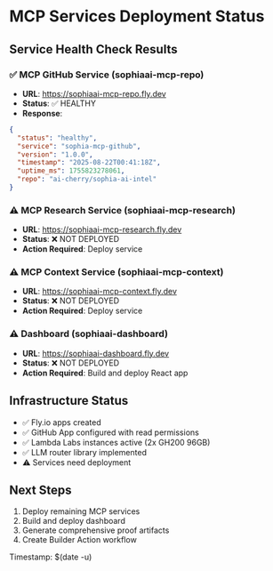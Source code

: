 # MCP Services Deployment Status

## Service Health Check Results

### ✅ MCP GitHub Service (sophiaai-mcp-repo)
- **URL**: https://sophiaai-mcp-repo.fly.dev
- **Status**: ✅ HEALTHY
- **Response**: 
```json
{
  "status": "healthy",
  "service": "sophia-mcp-github",
  "version": "1.0.0",
  "timestamp": "2025-08-22T00:41:18Z",
  "uptime_ms": 1755823278061,
  "repo": "ai-cherry/sophia-ai-intel"
}
```

### ⚠️ MCP Research Service (sophiaai-mcp-research)
- **URL**: https://sophiaai-mcp-research.fly.dev
- **Status**: ❌ NOT DEPLOYED
- **Action Required**: Deploy service

### ⚠️ MCP Context Service (sophiaai-mcp-context)
- **URL**: https://sophiaai-mcp-context.fly.dev
- **Status**: ❌ NOT DEPLOYED
- **Action Required**: Deploy service

### ⚠️ Dashboard (sophiaai-dashboard)
- **URL**: https://sophiaai-dashboard.fly.dev
- **Status**: ❌ NOT DEPLOYED
- **Action Required**: Build and deploy React app

## Infrastructure Status
- ✅ Fly.io apps created
- ✅ GitHub App configured with read permissions
- ✅ Lambda Labs instances active (2x GH200 96GB)
- ✅ LLM router library implemented
- ⚠️ Services need deployment

## Next Steps
1. Deploy remaining MCP services
2. Build and deploy dashboard
3. Generate comprehensive proof artifacts
4. Create Builder Action workflow

Timestamp: $(date -u)

